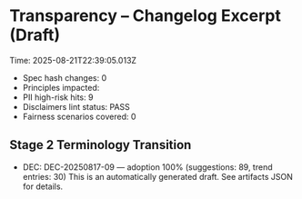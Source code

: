 # Transparency – Changelog Excerpt (Draft)

Time: 2025-08-21T22:39:05.013Z

- Spec hash changes: 0
- Principles impacted: 
- PII high-risk hits: 9
- Disclaimers lint status: PASS
- Fairness scenarios covered: 0

## Stage 2 Terminology Transition

- DEC: DEC-20250817-09 — adoption 100% (suggestions: 89, trend entries: 30)
This is an automatically generated draft. See artifacts JSON for details.